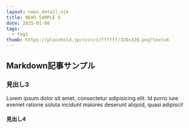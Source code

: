 ```yaml
---
layout: news_detail.njk
title: NEWS SAMPLE 6
date: 2025-01-06
tags:
  - tag1
thumb: https://placehold.jp/cccccc/ffffff/320x320.png?text=6
---
```


## Markdown記事サンプル

### 見出し3
Lorem ipsum dolor sit amet, consectetur adipisicing elit. Id porro iure eveniet ratione soluta incidunt maiores deserunt aliquid, quasi adipisci!


#### 見出し4
